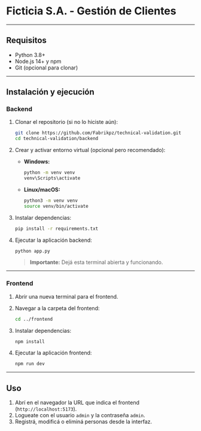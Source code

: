 # Ficticia S.A. - Gestión de Clientes

---

## Requisitos

- Python 3.8+  
- Node.js 14+ y npm  
- Git (opcional para clonar)

---

## Instalación y ejecución

### Backend

1. Clonar el repositorio (si no lo hiciste aún):

   ```bash
   git clone https://github.com/Fabrikpz/technical-validation.git
   cd technical-validation/backend
   ```

2. Crear y activar entorno virtual (opcional pero recomendado):

   - **Windows:**

     ```bash
     python -m venv venv
     venv\Scripts\activate
     ```

   - **Linux/macOS:**

     ```bash
     python3 -m venv venv
     source venv/bin/activate
     ```

3. Instalar dependencias:

   ```bash
   pip install -r requirements.txt
   ```

4. Ejecutar la aplicación backend:

   ```bash
   python app.py
   ```

   > **Importante:** Dejá esta terminal abierta y funcionando.

---

### Frontend

1. Abrir una nueva terminal para el frontend.

2. Navegar a la carpeta del frontend:

   ```bash
   cd ../frontend
   ```

3. Instalar dependencias:

   ```bash
   npm install
   ```

4. Ejecutar la aplicación frontend:

   ```bash
   npm run dev
   ```

---

## Uso

1. Abrí en el navegador la URL que indica el frontend (`http://localhost:5173`).
2. Logueate con el usuario `admin` y la contraseña `admin`.
3. Registrá, modificá o eliminá personas desde la interfaz.
